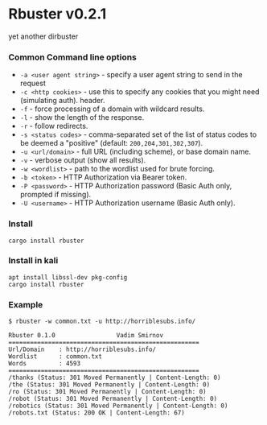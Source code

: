 Rbuster v0.2.1
========================================
yet another dirbuster
### Common Command line options
* `-a <user agent string>` - specify a user agent string to send in the request
* `-c <http cookies>` - use this to specify any cookies that you might need (simulating auth). header.
* `-f` - force processing of a domain with wildcard results.
* `-l` - show the length of the response.
* `-r` - follow redirects.
* `-s <status codes>` - comma-separated set of the list of status codes to be deemed a "positive" (default: `200,204,301,302,307`).
* `-u <url/domain>` - full URL (including scheme), or base domain name.
* `-v` - verbose output (show all results).
* `-w <wordlist>` - path to the wordlist used for brute forcing.
* `-b <token>` - HTTP Authorization via Bearer token.
* `-P <password>` - HTTP Authorization password (Basic Auth only, prompted if missing).
* `-U <username>` - HTTP Authorization username (Basic Auth only).

### Install
```
cargo install rbuster
```

### Install in kali
```
apt install libssl-dev pkg-config
cargo install rbuster
```

### Example
```
$ rbuster -w common.txt -u http://horriblesubs.info/

Rbuster 0.1.0                 Vadim Smirnov
=====================================================
Url/Domain    : http://horriblesubs.info/
Wordlist      : common.txt
Words         : 4593
=====================================================
/thanks (Status: 301 Moved Permanently | Content-Length: 0)
/the (Status: 301 Moved Permanently | Content-Length: 0)
/ro (Status: 301 Moved Permanently | Content-Length: 0)
/robot (Status: 301 Moved Permanently | Content-Length: 0)
/robotics (Status: 301 Moved Permanently | Content-Length: 0)
/robots.txt (Status: 200 OK | Content-Length: 67)
```
